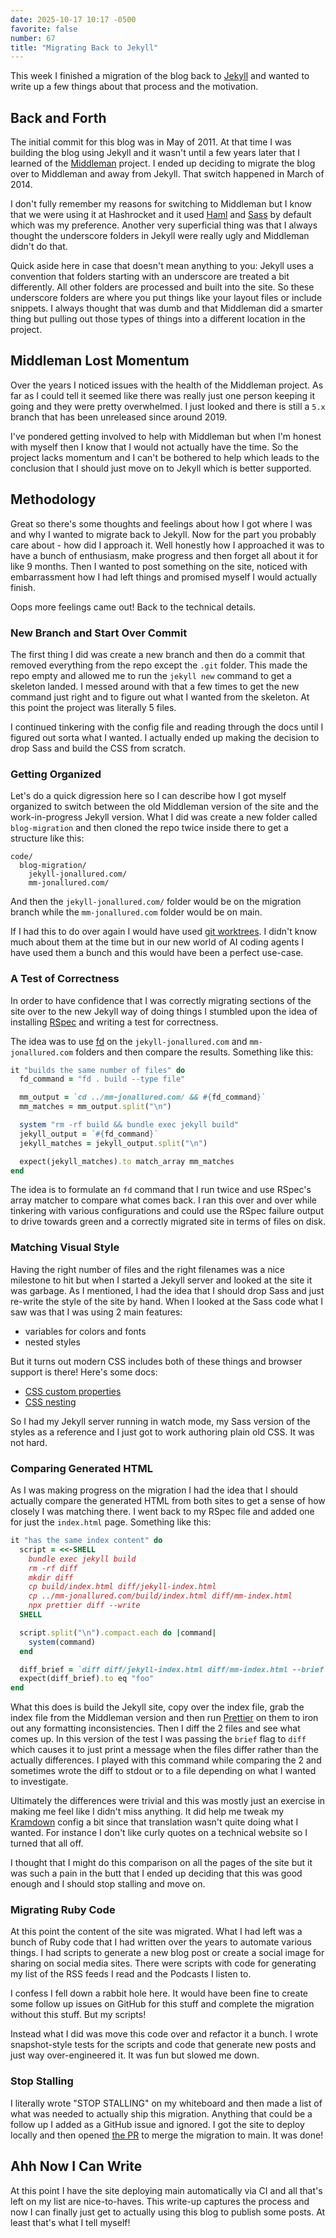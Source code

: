 ```yaml
---
date: 2025-10-17 10:17 -0500
favorite: false
number: 67
title: "Migrating Back to Jekyll"
---
```


This week I finished a migration of the blog back to [Jekyll][] and wanted to
write up a few things about that process and the motivation.

## Back and Forth

The initial commit for this blog was in May of 2011. At that time I was building
the blog using Jekyll and it wasn't until a few years later that I learned of
the [Middleman][] project. I ended up deciding to migrate the blog over to
Middleman and away from Jekyll. That switch happened in March of 2014.

[Jekyll]: https://jekyllrb.com
[Middleman]: https://middlemanapp.com

I don't fully remember my reasons for switching to Middleman but I know that we
were using it at Hashrocket and it used [Haml][] and [Sass][] by default which
was my preference. Another very superficial thing was that I always thought the
underscore folders in Jekyll were really ugly and Middleman didn't do that.

[Haml]: https://haml.info
[Sass]: https://sass-lang.com

Quick aside here in case that doesn't mean anything to you: Jekyll uses a
convention that folders starting with an underscore are treated a bit
differently. All other folders are processed and built into the site. So these
underscore folders are where you put things like your layout files or include
snippets. I always thought that was dumb and that Middleman did a smarter thing
but pulling out those types of things into a different location in the project.

## Middleman Lost Momentum

Over the years I noticed issues with the health of the Middleman project. As far
as I could tell it seemed like there was really just one person keeping it going
and they were pretty overwhelmed. I just looked and there is still a `5.x`
branch that has been unreleased since around 2019.

I've pondered getting involved to help with Middleman but when I'm honest with
myself then I know that I would not actually have the time. So the project lacks
momentum and I can't be bothered to help which leads to the conclusion that I
should just move on to Jekyll which is better supported.

## Methodology

Great so there's some thoughts and feelings about how I got where I was and why
I wanted to migrate back to Jekyll. Now for the part you probably care about -
how did I approach it. Well honestly how I approached it was to have a bunch of
enthusiasm, make progress and then forget all about it for like 9 months. Then I
wanted to post something on the site, noticed with embarrassment how I had left
things and promised myself I would actually finish.

Oops more feelings came out! Back to the technical details.

### New Branch and Start Over Commit

The first thing I did was create a new branch and then do a commit that removed
everything from the repo except the `.git` folder. This made the repo empty and
allowed me to run the `jekyll new` command to get a skeleton landed. I messed
around with that a few times to get the new command just right and to figure out
what I wanted from the skeleton. At this point the project was literally 5
files.

I continued tinkering with the config file and reading through the docs until I
figured out sorta what I wanted. I actually ended up making the decision to drop
Sass and build the CSS from scratch.

### Getting Organized

Let's do a quick digression here so I can describe how I got myself organized to
switch between the old Middleman version of the site and the work-in-progress
Jekyll version. What I did was create a new folder called `blog-migration` and
then cloned the repo twice inside there to get a structure like this:

```
code/
  blog-migration/
    jekyll-jonallured.com/
    mm-jonallured.com/
```

And then the `jekyll-jonallured.com/` folder would be on the migration branch
while the `mm-jonallured.com` folder would be on main.

If I had this to do over again I would have used [git worktrees][worktrees]. I
didn't know much about them at the time but in our new world of AI coding agents
I have used them a bunch and this would have been a perfect use-case.

[worktrees]: https://git-scm.com/docs/git-worktree

### A Test of Correctness

In order to have confidence that I was correctly migrating sections of the site
over to the new Jekyll way of doing things I stumbled upon the idea of
installing [RSpec][] and writing a test for correctness.

[RSpec]: https://rspec.info

The idea was to use [fd][] on the `jekyll-jonallured.com` and
`mm-jonallured.com` folders and then compare the results. Something like this:

```ruby
it "builds the same number of files" do
  fd_command = "fd . build --type file"

  mm_output = `cd ../mm-jonallured.com/ && #{fd_command}`
  mm_matches = mm_output.split("\n")

  system "rm -rf build && bundle exec jekyll build"
  jekyll_output = `#{fd_command}`
  jekyll_matches = jekyll_output.split("\n")

  expect(jekyll_matches).to match_array mm_matches
end
```

[fd]: https://github.com/sharkdp/fd

The idea is to formulate an `fd` command that I run twice and use RSpec's array
matcher to compare what comes back. I ran this over and over while tinkering
with various configurations and could use the RSpec failure output to drive
towards green and a correctly migrated site in terms of files on disk.

### Matching Visual Style

Having the right number of files and the right filenames was a nice milestone to
hit but when I started a Jekyll server and looked at the site it was garbage. As
I mentioned, I had the idea that I should drop Sass and just re-write the style
of the site by hand. When I looked at the Sass code what I saw was that I was
using 2 main features:

* variables for colors and fonts
* nested styles

But it turns out modern CSS includes both of these things and browser support is
there! Here's some docs:

* [CSS custom properties][css_vars]
* [CSS nesting][css_nest]

[css_vars]: https://developer.mozilla.org/en-US/docs/Web/CSS/CSS_cascading_variables/Using_CSS_custom_properties
[css_nest]: https://developer.mozilla.org/en-US/docs/Web/CSS/CSS_nesting/Using_CSS_nesting

So I had my Jekyll server running in watch mode, my Sass version of the styles
as a reference and I just got to work authoring plain old CSS. It was not hard.

### Comparing Generated HTML

As I was making progress on the migration I had the idea that I should actually
compare the generated HTML from both sites to get a sense of how closely I was
matching there. I went back to my RSpec file and added one for just the
`index.html` page. Something like this:

```ruby
it "has the same index content" do
  script = <<-SHELL
    bundle exec jekyll build
    rm -rf diff
    mkdir diff
    cp build/index.html diff/jekyll-index.html
    cp ../mm-jonallured.com/build/index.html diff/mm-index.html
    npx prettier diff --write
  SHELL

  script.split("\n").compact.each do |command|
    system(command)
  end

  diff_brief = `diff diff/jekyll-index.html diff/mm-index.html --brief`
  expect(diff_brief).to eq "foo"
end
```

What this does is build the Jekyll site, copy over the index file, grab the
index file from the Middleman version and then run [Prettier][] on them to iron
out any formatting inconsistencies. Then I diff the 2 files and see what comes
up. In this version of the test I was passing the `brief` flag to `diff` which
causes it to just print a message when the files differ rather than the actually
differences. I played with this command while comparing the 2 and sometimes
wrote the diff to stdout or to a file depending on what I wanted to investigate.

[Prettier]: https://prettier.io

Ultimately the differences were trivial and this was mostly just an exercise in
making me feel like I didn't miss anything. It did help me tweak my [Kramdown][]
config a bit since that translation wasn't quite doing what I wanted. For
instance I don't like curly quotes on a technical website so I turned that all
off.

[Kramdown]: https://kramdown.gettalong.org

I thought that I might do this comparison on all the pages of the site but it
was such a pain in the butt that I ended up deciding that this was good enough
and I should stop stalling and move on.

### Migrating Ruby Code

At this point the content of the site was migrated. What I had left was a bunch
of Ruby code that I had written over the years to automate various things. I had
scripts to generate a new blog post or create a social image for sharing on
social media sites. There were scripts with code for generating my list of the
RSS feeds I read and the Podcasts I listen to.

I confess I fell down a rabbit hole here. It would have been fine to create some
follow up issues on GitHub for this stuff and complete the migration without
this stuff. But my scripts!

Instead what I did was move this code over and refactor it a bunch. I wrote
snapshot-style tests for the scripts and code that generate new posts and just
way over-engineered it. It was fun but slowed me down.

### Stop Stalling

I literally wrote "STOP STALLING" on my whiteboard and then made a list of what
was needed to actually ship this migration. Anything that could be a follow up I
added as a GitHub issue and ignored. I got the site to deploy locally and then
opened [the PR][pr] to merge the migration to main. It was done!

[pr]: https://github.com/jonallured/jonallured.com/pull/133

## Ahh Now I Can Write

At this point I have the site deploying main automatically via CI and all that's
left on my list are nice-to-haves. This write-up captures the process and now I
can finally just get to actually using this blog to publish some posts. At least
that's what I tell myself!
